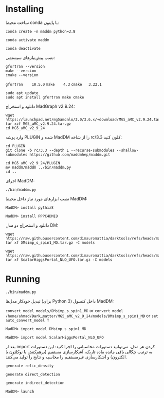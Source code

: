 # Installing
ساخت محیط conda با پایتون:
```
conda create -n maddm python=3.8
```
```
conda activate maddm
```
```
conda deactivate
```
نصب پیش‌نیازهای سیستمی:
```
gfortran --version
make --version
cmake --version 
```

``` gfortran	10.5.0 ```
``` make	4.3	```
``` cmake	3.22.1 ```
```
sudo apt update
sudo apt install gfortran make cmake
```
دانلود و استخراج MadGraph v2.9.24:
```
wget https://launchpad.net/mg5amcnlo/3.0/3.6.x/+download/MG5_aMC_v2.9.24.tar.gz
tar xzf MG5_aMC_v2.9.24.tar.gz
cd MG5_aMC_v2_9_24
```
وارد پوشه PLUGIN شده و MadDM را از شاخه rc/3.3 کلون کنید:
```
cd PLUGIN
git clone -b rc/3.3 --depth 1 --recurse-submodules --shallow-submodules https://github.com/maddmhep/maddm.git
```
```
cd MG5_aMC_v2_9_24/PLUGIN
mv maddm/maddm ../bin/maddm.py
cd ..
```
اجرای MadDM:
```
./bin/maddm.py
```
نصب ابزارهای مورد نیاز داخل محیط MadDM:
```
MadDM> install pythia8
```
```
MadDM> install PPPC4DMID
```
دانلود و استخراج دو مدل DM:
```
wget https://raw.githubusercontent.com/dimauromattia/darktools/refs/heads/main/maddm/DMsimp_s_spin1_MD.tar.gz
tar xf DMsimp_s_spin1_MD.tar.gz -C models
```
```
wget https://raw.githubusercontent.com/dimauromattia/darktools/refs/heads/main/maddm/ScalarHiggsPortal_NLO_UFO.tar.gz
tar xf ScalarHiggsPortal_NLO_UFO.tar.gz -C models
```
# Running
```
./bin/maddm.py
```
تبدیل خودکار مدل‌ها (برای Python 3)
داخل کنسول MadDM:

‍``` convert model models/DMsimp_s_spin1_MD ``` or ``` convert model /home/ahmad/Darkـmatter/MG5_aMC_v2_9_24/models/DMsimp_s_spin1_MD ``` or ``` set auto_convert_model T ```
```
MadDM> import model DMsimp_s_spin1_MD
```
```
MadDM> import model ScalarHiggsPortal_NLO_UFO
```
بعد از import کردن هر مدل، می‌توانید دستورات محاسباتی را اجرا کنید:
این دستورات به ترتیب چگالی باقی مانده ماده تاریک، آشکارسازی مستقیم (بر­هم‌کنش با نوکلئون یا الکترون) و آشکارسازی غیرمستقیم را محاسبه و نتایج را تولید می‌کنند.
```
generate relic_density
```
```
generate direct_detection
```
```
generate indirect_detection
```
```
MadDM> launch
```















